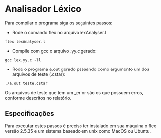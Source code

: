# Analisador Léxico
Para compilar o programa siga os seguintes passos:
- Rode o comando flex no arquivo lexAnalyser.l

```flex lexAnalyser.l```

- Compile com gcc o arquivo .yy.c gerado:

```gcc lex.yy.c -ll  ```

- Rode o programa a.out gerado passando como argumento um dos arquivos de teste (.cstar):

```./a.out teste.cstar```

Os arquivos de teste que tem um _error são os que possuem erros, conforme descritos no relatório.

## Especificações
Para executar estes passos é preciso ter instalado em sua máquina o flex versão 2.5.35 e um sistema baseado em unix
como MacOS ou Ubuntu.